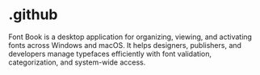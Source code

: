 # .github
Font Book is a desktop application for organizing, viewing, and activating fonts across Windows and macOS. It helps designers, publishers, and developers manage typefaces efficiently with font validation, categorization, and system-wide access.

